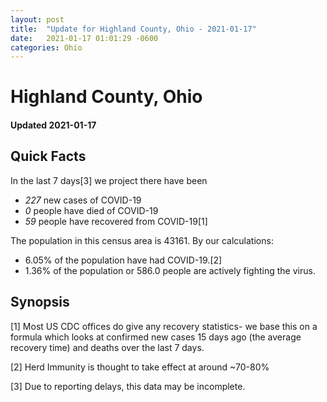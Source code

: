 ```yaml
---
layout: post
title:  "Update for Highland County, Ohio - 2021-01-17"
date:   2021-01-17 01:01:29 -0600
categories: Ohio
---
```


# Highland County, Ohio
#### Updated 2021-01-17

## Quick Facts

In the last 7 days[3] we project there have been
- *227* new cases of COVID-19
- *0* people have died of COVID-19
- *59* people have recovered from COVID-19[1]

The population in this census area is 43161. By our calculations:
- 6.05% of the population have had COVID-19.[2]
- 1.36% of the population or 586.0 people are actively fighting the virus.

## Synopsis




[1] Most US CDC offices do give any recovery statistics- we base this on a formula which looks at confirmed new cases
15 days ago (the average recovery time) and deaths over the last 7 days.

[2] Herd Immunity is thought to take effect at around ~70-80%

[3] Due to reporting delays, this data may be incomplete.
 
    
